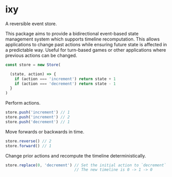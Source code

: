 # ixy

A reversible event store.

This package aims to provide a bidirectional event-based state management system which supports timeline recomputation. This allows applications to change past actions while ensuring future state is affected in a predictable way. Useful for turn-based games or other applications where previous actions can be changed.


```js
const store = new Store(

  (state, action) => {
    if (action === 'increment') return state + 1
    if (action === 'decrement') return state - 1
  }
)
```

Perform actions.

```js
store.push('increment') // 1
store.push('increment') // 2
store.push('decrement') // 1
```

Move forwards or backwards in time.

```js
store.reverse() // 2
store.forward() // 1
```

Change prior actions and recompute the timeline deterministically.

```js
store.replace(0, 'decrement') // Set the initial action to `decrement` instead of `increment`.
                              // The new timeline is 0 -> 1 -> 0
```
